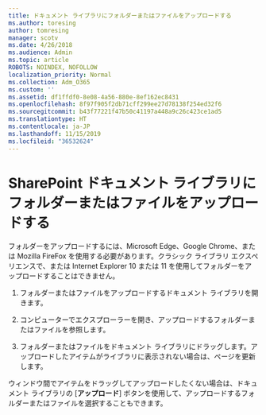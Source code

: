 ```yaml
---
title: ドキュメント ライブラリにフォルダーまたはファイルをアップロードする
ms.author: toresing
author: tomresing
manager: scotv
ms.date: 4/26/2018
ms.audience: Admin
ms.topic: article
ROBOTS: NOINDEX, NOFOLLOW
localization_priority: Normal
ms.collection: Adm_O365
ms.custom: ''
ms.assetid: df1ffdf0-8e08-4a56-880e-8ef162ec8431
ms.openlocfilehash: 8f97f905f2db71cff299ee27d78138f254ed32f6
ms.sourcegitcommit: b43f77221f47b50c41197a448a9c26c423ce1ad5
ms.translationtype: HT
ms.contentlocale: ja-JP
ms.lasthandoff: 11/15/2019
ms.locfileid: "36532624"
---
```

# <a name="upload-a-folder-or-files-to-a-sharepoint-document-library"></a>SharePoint ドキュメント ライブラリにフォルダーまたはファイルをアップロードする

フォルダーをアップロードするには、Microsoft Edge、Google Chrome、または Mozilla FireFox を使用する必要があります。クラシック ライブラリ エクスペリエンスで、または Internet Explorer 10 または 11 を使用してフォルダーをアップロードすることはできません。
  
1. フォルダーまたはファイルをアップロードするドキュメント ライブラリを開きます。
    
2. コンピューターでエクスプローラーを開き、アップロードするフォルダーまたはファイルを参照します。
    
3. フォルダーまたはファイルをドキュメント ライブラリにドラッグします。アップロードしたアイテムがライブラリに表示されない場合は、ページを更新します。 
    
ウィンドウ間でアイテムをドラッグしてアップロードしたくない場合は、ドキュメント ライブラリの [**アップロード**] ボタンを使用して、アップロードするフォルダーまたはファイルを選択することもできます。 
  


